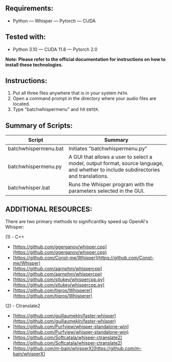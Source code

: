 ## Requirements:

- Python — Whisper — Pytorch — CUDA

## Tested with:

- Python 3.10 — CUDA 11.8 — Pytorch 2.0

**Note: Please refer to the official documentation for instructions on how to install these technologies.**

## Instructions:

1. Put all three files anywhere that is in your system `PATH`.
2. Open a command prompt in the directory where your audio files are located.
3. Type "batchwhispermenu" and hit `ENTER`.

## Summary of Scripts:

| Script                  | Summary                                                                                                                                      |
|-------------------------|----------------------------------------------------------------------------------------------------------------------------------------------|
| batchwhispermenu.bat  | Initiates "batchwhispermenu.py"                                                                                                              |
| batchwhispermenu.py   | A GUI that allows a user to select a model, output format, source language, and whether to include subdirectories and translations.           |
| batchwhisper.bat      | Runs the Whisper program with the parameters selected in the GUI.                                                                             |

## ADDITIONAL RESOURCES:

There are two primary methods to significantlky speed up OpenAI's Whisper:

(1) - C++
- [https://github.com/ggerganov/whisper.cpp](https://github.com/ggerganov/whisper.cpp)
- [https://github.com/Const-me/Whisper](https://github.com/Const-me/Whisper)
- [https://github.com/aarnphm/whispercpp](https://github.com/aarnphm/whispercpp)
- [https://github.com/stlukey/whispercpp.py](https://github.com/stlukey/whispercpp.py)
- [https://github.com/tigros/Whisperer](https://github.com/tigros/Whisperer)

(2) - Ctranslate2
- [https://github.com/guillaumekln/faster-whisper](https://github.com/guillaumekln/faster-whisper)
- [https://github.com/Purfview/whisper-standalone-win](https://github.com/Purfview/whisper-standalone-win)
- [https://github.com/Softcatala/whisper-ctranslate2](https://github.com/Softcatala/whisper-ctranslate2)
- [https://github.com/m-bain/whisperX](https://github.com/m-bain/whisperX)
